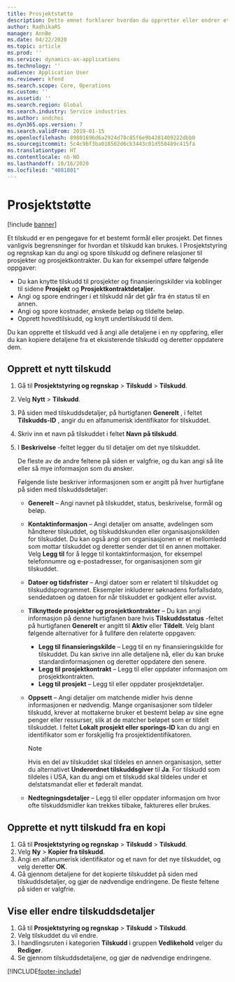 ```yaml
---
title: Prosjektstøtte
description: Dette emnet forklarer hvordan du oppretter eller endrer et tilskudd.
author: RadhikaRS
manager: AnnBe
ms.date: 04/22/2020
ms.topic: article
ms.prod: ''
ms.service: dynamics-ax-applications
ms.technology: ''
audience: Application User
ms.reviewer: kfend
ms.search.scope: Core, Operations
ms.custom: ''
ms.assetid: ''
ms.search.region: Global
ms.search.industry: Service industries
ms.author: andchoi
ms.dyn365.ops.version: 7
ms.search.validFrom: 2019-01-15
ms.openlocfilehash: 89801696d6a2924d78c85f6e9b4281409222dbb0
ms.sourcegitcommit: 5c4c9bf3ba018562d6cb3443c01d550489c415fa
ms.translationtype: HT
ms.contentlocale: nb-NO
ms.lasthandoff: 10/16/2020
ms.locfileid: "4081801"
---
```

# <a name="project-grants"></a>Prosjektstøtte

[!include [banner](../includes/banner.md)]

Et tilskudd er en pengegave for et bestemt formål eller prosjekt. Det finnes vanligvis begrensninger for hvordan et tilskudd kan brukes. I Prosjektstyring og regnskap kan du angi og spore tilskudd og definere relasjoner til prosjekter og prosjektkontrakter. Du kan for eksempel utføre følgende oppgaver:

- Du kan knytte tilskudd til prosjekter og finansieringskilder via koblinger til sidene **Prosjekt** og **Prosjektkontraktdetaljer**.
- Angi og spore endringer i et tilskudd når det går fra én status til en annen.
- Angi og spore kostnader, ønskede beløp og tildelte beløp.
- Opprett hovedtilskudd, og knytt undertilskudd til dem.

Du kan opprette et tilskudd ved å angi alle detaljene i en ny oppføring, eller du kan kopiere detaljene fra et eksisterende tilskudd og deretter oppdatere dem.

## <a name="create-a-new-grant"></a>Opprett et nytt tilskudd

1. Gå til **Prosjektstyring og regnskap** \> **Tilskudd** \> **Tilskudd**.
2. Velg **Nytt** \> **Tilskudd**.
3. På siden med tilskuddsdetaljer, på hurtigfanen **Generelt** , i feltet **Tilskudds-ID** , angir du en alfanumerisk identifikator for tilskuddet.
4. Skriv inn et navn på tilskuddet i feltet **Navn på tilskudd**.
5. I **Beskrivelse** -feltet legger du til detaljer om det nye tilskuddet.

    De fleste av de andre feltene på siden er valgfrie, og du kan angi så lite eller så mye informasjon som du ønsker.

    Følgende liste beskriver informasjonen som er angitt på hver hurtigfane på siden med tilskuddsdetaljer:

    - **Generelt** – Angi navnet på tilskuddet, status, beskrivelse, formål og beløp.
    - **Kontaktinformasjon** – Angi detaljer om ansatte, avdelingen som håndterer tilskuddet, og tilskuddskunden eller organisasjonskilden for tilskuddet. Du kan også angi om organisasjonen er et mellomledd som mottar tilskuddet og deretter sender det til en annen mottaker. Velg **Legg til** for å legge til kontaktinformasjon, for eksempel telefonnumre og e-postadresser, for organisasjonen som gir tilskuddet.
    - **Datoer og tidsfrister** – Angi datoer som er relatert til tilskuddet og tilskuddsprogrammet. Eksempler inkluderer søknadens forfallsdato, sendedatoen og datoen for når tilskuddet er godkjent eller avvist.
    - **Tilknyttede prosjekter og prosjektkontrakter** – Du kan angi informasjon på denne hurtigfanen bare hvis **Tilskuddsstatus** -feltet på hurtigfanen **Generelt** er angitt til **Aktiv** eller **Tildelt**. Velg blant følgende alternativer for å fullføre den relaterte oppgaven:

        - **Legg til finansieringskilde** – Legg til en ny finansieringskilde for tilskuddet. Du kan skrive inn alle detaljene nå, eller du kan bruke standardinformasjonen og deretter oppdatere den senere.
        - **Legg til prosjektkontrakt** – Legg til eller oppdater informasjon om prosjektkontrakten.
        - **Legg til prosjekt** – Legg til eller oppdater prosjektdetaljer.

    - **Oppsett** – Angi detaljer om matchende midler hvis denne informasjonen er nødvendig. Mange organisasjoner som tildeler tilskudd, krever at mottakerne bruker et bestemt beløp av sine egne penger eller ressurser, slik at de matcher beløpet som er tildelt tilskuddet. I feltet **Lokalt prosjekt eller sporings-ID** kan du angi en identifikator som er forskjellig fra prosjektidentifikatoren.

        > [!NOTE]
        > Hvis en del av tilskuddet skal tildeles en annen organisasjon, setter du alternativet **Underordnet tilskuddsgiver** til **Ja**. For tilskudd som tildeles i USA, kan du angi om et tilskudd skal tildeles under et delstatsmandat eller et føderalt mandat.

    - **Nedtegningsdetaljer** – Legg til eller oppdater informasjon om hvor ofte tilskuddsmidler kan trekkes tilbake, faktureres eller brukes.

## <a name="create-a-new-grant-from-a-copy"></a>Opprette et nytt tilskudd fra en kopi

1. Gå til **Prosjektstyring og regnskap** \> **Tilskudd** \> **Tilskudd**.
2. Velg **Ny** \> **Kopier fra tilskudd**.
3. Angi en alfanumerisk identifikator og et navn for det nye tilskuddet, og velg deretter **OK**.
4. Gå gjennom detaljene for det kopierte tilskuddet på siden med tilskuddsdetaljer, og gjør de nødvendige endringene. De fleste feltene på siden er valgfrie.

## <a name="view-or-modify-grant-details"></a>Vise eller endre tilskuddsdetaljer

1. Gå til **Prosjektstyring og regnskap** \> **Tilskudd** \> **Tilskudd**.
2. Velg tilskuddet du vil endre.
3. I handlingsruten i kategorien **Tilskudd** i gruppen **Vedlikehold** velger du **Rediger**.
4. Se gjennom tilskuddsdetaljene, og gjør de nødvendige endringene.


[!INCLUDE[footer-include](../includes/footer-banner.md)]